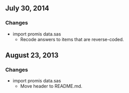 ## July 30, 2014

### Changes

  - import promis data.sas
    - Recode answers to items that are reverse-coded.


## August 23, 2013

### Changes

  - import promis data.sas
    - Move header to README.md.
